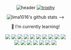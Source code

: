<div align="center">

  ![header](https://capsule-render.vercel.app/api?type=cylinder&color=auto&height=100&section=header&text=Hello%20World!&fontSize=70)
  [![trophy](https://github-profile-trophy.vercel.app/?username=lima1016&row=1)](https://github.com/lima1016/github-profile-trophy)

  ![lima1016's github stats](https://github-readme-stats.vercel.app/api?username=lima1016&show_icons=true&theme=synthwave&hide_border=true) -->
  <br>
<!--   [![lima1016's github stats](https://github-readme-stats.vercel.app/api/top-langs/?username=lima1016&show_icons=true&hide_border=true&title_color=auto&icon_color=004386&layout=compact&theme=synthwave)](https://github.com/lima1016) -->

</b> 🌱 I’m currently learning! </b> <br><br>
<img src="https://img.shields.io/badge/Java-FF0000?style=flat-square&logo=Java&logoColor=white"/>
<img src="https://img.shields.io/badge/Apachekafka-231F20?style=flat-square&logo=apachekafka&logoColor=white"/>
<img src="https://img.shields.io/badge/Spring-6DB33F?style=flat-square&logo=Spring&logoColor=white"/>
<img src="https://img.shields.io/badge/Redis-DC382D?style=flat-square&logo=Redis&logoColor=white"/>
<img src="https://img.shields.io/badge/Gradle-02303A?style=flat-square&logo=Gradle&logoColor=white"/>
<img src="https://img.shields.io/badge/PostgreSQL-4169E1?style=flat-square&logo=PostgreSQL&logoColor=white"/>
<img src="https://img.shields.io/badge/MariaDB-003545?style=flat-square&logo=MariaDB&logoColor=white"/>
<img src="https://img.shields.io/badge/MongoDB-47A248?style=flat-square&logo=MongoDB&logoColor=white"/>
<img src="https://img.shields.io/badge/Postman-FF6C37?style=flat-square&logo=Postman&logoColor=white"/>
<img src="https://img.shields.io/badge/OAuth-EB5424?style=flat-square&logo=Auth0&logoColor=white"/> <br>
<img src="https://img.shields.io/badge/Json-000000?style=flat-square&logo=Json&logoColor=white"/>
<img src="https://img.shields.io/badge/SpringBoot-6DB33F?style=flat-square&logo=SpringBoot&logoColor=white"/>
<img src="https://img.shields.io/badge/Apache-D22128?style=flat-square&logo=Apache&logoColor=white"/>
<img src="https://img.shields.io/badge/ApacheTomcat-F8DC75?style=flat-square&logo=ApacheTomcat&logoColor=white"/>
<img src="https://img.shields.io/badge/ApacheMaven-C71A36?style=flat-square&logo=ApacheMaven&logoColor=white"/>
<img src="https://img.shields.io/badge/IntelliJIDEA-000000?style=flat-square&logo=IntelliJIDEA&logoColor=white"/>
<img src="https://img.shields.io/badge/Jira-0052CC?style=flat-square&logo=Jira&logoColor=white"/>
</div>

<!--
**lima1016/lima1016** is a ✨ _special_ ✨ repository because its `README.md` (this file) appears on your GitHub profile.
  ![lima1016's github stats](https://github-readme-stats.vercel.app/api?username=lima1016&show_icons=true&theme=Gradient&hide_border=true)
  ![lima1016's github stats](https://github-readme-stats.vercel.app/api?username=lima1016&show_icons=true&theme=dracula&hide_border=true)
  ![lima1016's github stats](https://github-readme-stats.vercel.app/api?username=lima1016&show_icons=true&theme=gruvbox&hide_border=true)
Here are some ideas to get you started:

- 🔭 I’m currently working on ...
- 👯 I’m looking to collaborate on ...
- 🤔 I’m looking for help with ...
- 💬 Ask me about ...
- 📫 How to reach me: ...
- 😄 Pronouns: ...
-- ⚡ Fun fact: ...
-->
